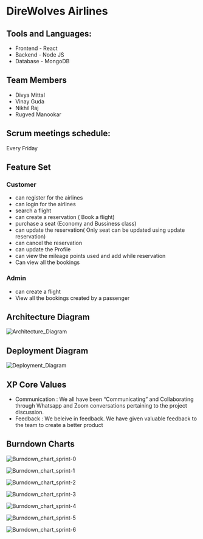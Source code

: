 
# DireWolves Airlines

## Tools and Languages:

* Frontend - React
* Backend - Node JS
* Database - MongoDB

## Team Members

* Divya Mittal
* Vinay Guda
* Nikhil Raj
* Rugved Manookar

## Scrum meetings schedule:

Every Friday

## Feature Set 
### Customer
*  can register for the airlines
*  can login for the airlines
*  search a flight
*  can create a reservation ( Book a flight)
*  purchase a seat (Economy and Bussiness class)
*  can update the reservation( Only seat can be updated using update reservation)
*  can cancel the reservation
*  can update the Profile
*  can view the mileage points used and add while reservation
*  Can view all the bookings

### Admin
* can create a flight
* View all the bookings created by a passenger


## Architecture Diagram

![Architecture_Diagram](https://github.com/gopinathsjsu/team-project-direwolves/blob/0e7fbd0209c3a947c62036579a02405d49c43f63/Documentation/Architecture_Diagram/Architecture%20Diagram.png)


## Deployment Diagram

![Deployment_Diagram](https://github.com/gopinathsjsu/team-project-direwolves/blob/7d67e07cacf810746d84cf884637f166d211d9f8/Documentation/Deployment%20Diagram/Deployment%20Diagram0.png)

## XP Core Values

* Communication : We all have been “Communicating” and Collaborating through Whatsapp and Zoom conversations pertaining to the project discussion.
* Feedback : We beleive in feedback. We have given valuable feedback to the team to create a better product

## Burndown Charts

![Burndown_chart_sprint-0](https://github.com/gopinathsjsu/team-project-direwolves/blob/b462bd89a9099fc5a99fde4df7fcb2594c72d8bf/Documentation/Burndown%20Charts/Sprint%200.png)

![Burndown_chart_sprint-1](https://github.com/gopinathsjsu/team-project-direwolves/blob/f8c79bb2e805c3cf68369558f18ab59e5fdd0f02/Documentation/Burndown%20Charts/Sprint%201.png)

![Burndown_chart_sprint-2](https://github.com/gopinathsjsu/team-project-direwolves/blob/f8c79bb2e805c3cf68369558f18ab59e5fdd0f02/Documentation/Burndown%20Charts/Sprint%202.png)

![Burndown_chart_sprint-3](https://github.com/gopinathsjsu/team-project-direwolves/blob/f8c79bb2e805c3cf68369558f18ab59e5fdd0f02/Documentation/Burndown%20Charts/Sprint%203.png)

![Burndown_chart_sprint-4](https://github.com/gopinathsjsu/team-project-direwolves/blob/b462bd89a9099fc5a99fde4df7fcb2594c72d8bf/Documentation/Burndown%20Charts/Sprint%204.png)

![Burndown_chart_sprint-5](https://github.com/gopinathsjsu/team-project-direwolves/blob/b462bd89a9099fc5a99fde4df7fcb2594c72d8bf/Documentation/Burndown%20Charts/Sprint%205.png)

![Burndown_chart_sprint-6](https://github.com/gopinathsjsu/team-project-direwolves/blob/b462bd89a9099fc5a99fde4df7fcb2594c72d8bf/Documentation/Burndown%20Charts/Sprint%206.png)
